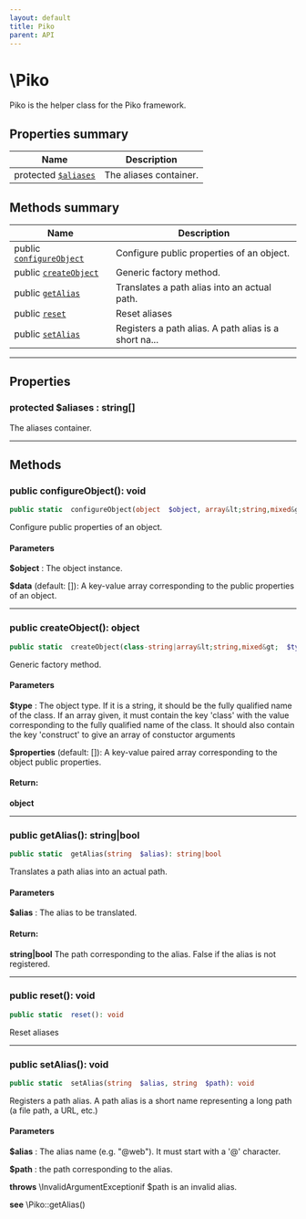 ```yaml
---
layout: default
title: Piko
parent: API
---
```




# \Piko

Piko is the helper class for the Piko framework.








## Properties summary

| Name | Description |
|------|-------------|
| protected [`$aliases`](#property_aliases) | The aliases container.  |


## Methods summary

| Name | Description |
|------|-------------|
| public [`configureObject`](#method_configureObject) | Configure public properties of an object.  |
| public [`createObject`](#method_createObject) | Generic factory method.  |
| public [`getAlias`](#method_getAlias) | Translates a path alias into an actual path.  |
| public [`reset`](#method_reset) | Reset aliases  |
| public [`setAlias`](#method_setAlias) | Registers a path alias. A path alias is a short na... |


-----


## Properties


<a name="property_aliases"></a>
### protected **$aliases** : string[]
The aliases container.





-----

## Methods




<a name="method_configureObject"></a>
### public **configureObject()**: void

```php
public static  configureObject(object  $object, array&lt;string,mixed&gt;  $data = []): void
```

Configure public properties of an object.



#### Parameters
**$object** :
The object instance.

**$data**  (default: []):
A key-value array corresponding to the public properties of an object.






-----



<a name="method_createObject"></a>
### public **createObject()**: object

```php
public static  createObject(class-string|array&lt;string,mixed&gt;  $type, array&lt;string,mixed&gt;  $properties = []): object
```

Generic factory method.



#### Parameters
**$type** :
The object type.
If it is a string, it should be the fully qualified name of the class.
If an array given, it must contain the key 'class' with the value corresponding
to the fully qualified name of the class. It should also contain the key 'construct' to give an array of
constuctor arguments

**$properties**  (default: []):
A key-value paired array corresponding to the object public properties.






#### Return:
**object**


-----



<a name="method_getAlias"></a>
### public **getAlias()**: string|bool

```php
public static  getAlias(string  $alias): string|bool
```

Translates a path alias into an actual path.



#### Parameters
**$alias** :
The alias to be translated.






#### Return:
**string|bool**
The path corresponding to the alias. False if the alias is not registered.

-----



<a name="method_reset"></a>
### public **reset()**: void

```php
public static  reset(): void
```

Reset aliases








-----



<a name="method_setAlias"></a>
### public **setAlias()**: void

```php
public static  setAlias(string  $alias, string  $path): void
```

Registers a path alias.
A path alias is a short name representing a long path (a file path, a URL, etc.)


#### Parameters
**$alias** :
The alias name (e.g. "@web"). It must start with a '@' character.

**$path** :
the path corresponding to the alias.




**throws**  \InvalidArgumentExceptionif $path is an invalid alias.

**see**  \Piko::getAlias()



